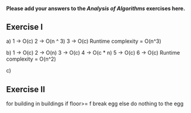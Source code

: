 #### Please add your answers to the ***Analysis of  Algorithms*** exercises here.

## Exercise I

a)
1 -> O(c)
2 -> O(n ^ 3)
3 -> O(c)
Runtime complexity = O(n^3)

b)
1 -> O(c)
2 -> O(n)
3 -> O(c)
4 -> O(c * n)
5 -> O(c)
6 -> O(c)
Runtime complexity = O(n^2)

c)

## Exercise II

for building in buildings
if floor>=  f
break egg
else
do nothing to the egg
